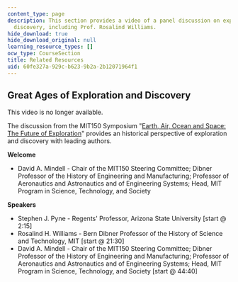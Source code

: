 ```yaml
---
content_type: page
description: This section provides a video of a panel discussion on exploration and
  discovery, including Prof. Rosalind Williams.
hide_download: true
hide_download_original: null
learning_resource_types: []
ocw_type: CourseSection
title: Related Resources
uid: 60fe327a-929c-b623-9b2a-2b12071964f1
---
```


Great Ages of Exploration and Discovery
---------------------------------------

This video is no longer available.

The discussion from the MIT150 Symposium "[Earth, Air, Ocean and Space: The Future of Exploration](http://news.mit.edu/2011/symposium-earth-air-ocean-and-space-future-exploration)" provides an historical perspective of exploration and discovery with leading authors.

**Welcome**

*   David A. Mindell - Chair of the MIT150 Steering Committee; Dibner Professor of the History of Engineering and Manufacturing; Professor of Aeronautics and Astronautics and of Engineering Systems; Head, MIT Program in Science, Technology, and Society

**Speakers**

*   Stephen J. Pyne - Regents' Professor, Arizona State University \[start @ 2:15\]
*   Rosalind H. Williams - Bern Dibner Professor of the History of Science and Technology, MIT \[start @ 21:30\]
*   David A. Mindell - Chair of the MIT150 Steering Committee; Dibner Professor of the History of Engineering and Manufacturing; Professor of Aeronautics and Astronautics and of Engineering Systems; Head, MIT Program in Science, Technology, and Society \[start @ 44:40\]